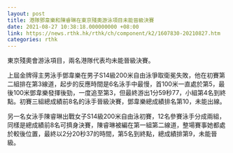```yaml
---
layout: post
title: 港隊鄧韋樂和陳睿琳在東京殘奧游泳項目未能晉級決賽
date: 2021-08-27 10:38:18.000000000 +08:00
link: https://news.rthk.hk/rthk/ch/component/k2/1607830-20210827.htm
categories: rthk
---
```


東京殘奧會游泳項目，兩名港隊代表均未能晉級決賽。

上屆金牌得主男泳手鄧韋樂在男子S14級200米自由泳爭取衛冕失敗，他在初賽第二組排在第3線道，起步的反應時間是6名泳手中最慢，首100米一直處於第5，最後100米鄧韋樂發揮後勁，一度追至第3，但最終游出1分59秒77，小組第4名到終點。初賽三組總成績前8名的泳手晉級決賽，鄧韋樂總成績排名第10，未能出線。

另一名女泳手陳睿琳出戰女子S14級200米自由泳初賽，12名參賽泳手分成兩組，同樣是總成績前8名可擠身決賽，陳睿琳被編在第一組第二線道，整場賽事她都處於較後位置，最終以2分20秒37的時間，第5名到終點，總成績排第9，未能晉級。
